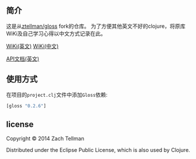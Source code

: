 ## 简介
这是从[ztellman/gloss](https://github.com/ztellman/gloss) fork的仓库。
为了方便其他英文不好的clojure，将原库WiKi及自己学习心得以中文方式记录在此。

[WiKi(英文)](https://github.com/ztellman/gloss/wiki)
[WiKi(中文)]()

[API文档(英文)](http://aleph.io/codox/gloss/)

## 使用方式
在项目的`project.clj`文件中添加`Gloss`依赖:
```clj
[gloss "0.2.6"]
```



## license

Copyright © 2014 Zach Tellman

Distributed under the Eclipse Public License, which is also used by Clojure.
